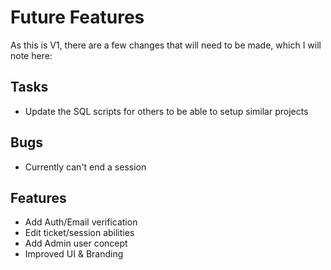 # Future Features

As this is V1, there are a few changes that will need to be made, which I will note here: 

## Tasks
- Update the SQL scripts for others to be able to setup similar projects

## Bugs
- Currently can't end a session

## Features
- Add Auth/Email verification
- Edit ticket/session abilities
- Add Admin user concept
- Improved UI & Branding